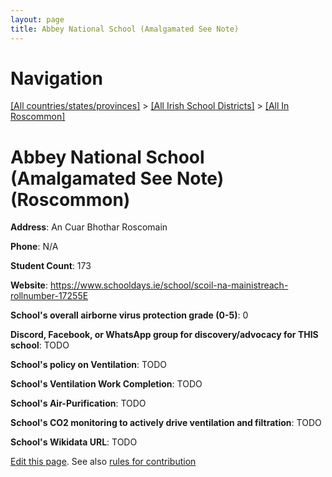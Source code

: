 ```yaml
---
layout: page
title: Abbey National School (Amalgamated See Note)
---
```

# Navigation

[[All countries/states/provinces]](../../..) > [[All Irish School Districts]](../..) > [[All In Roscommon]](..)

# Abbey National School (Amalgamated See Note) (Roscommon)

**Address**: An Cuar Bhothar Roscomain

**Phone**: N/A

**Student Count**: 173

**Website**: <https://www.schooldays.ie/school/scoil-na-mainistreach-rollnumber-17255E>

**School's overall airborne virus protection grade (0-5)**: 0

**Discord, Facebook, or WhatsApp group for discovery/advocacy for THIS school**: TODO

**School's policy on Ventilation**: TODO

**School's Ventilation Work Completion**: TODO

**School's Air-Purification**: TODO

**School's CO2 monitoring to actively drive ventilation and filtration**: TODO

**School's Wikidata URL**: TODO


[Edit this page](https://github.com/ventilate-schools/Ireland/edit/main/./Roscommon/Abbey_National_School_(Amalgamated_See_Note).md). See also [rules for contribution](../../../contribution-rules/)